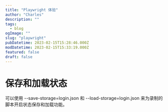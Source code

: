 ```yaml
---
title: "Playwright 体验"
author: "Charles"
description: ""
tags:
  - blog
ogImage: ""
slug: "playwright"
pubDatetime: 2023-02-15T15:28:46.000Z
modDatetime: 2023-02-15T15:33:19.000Z
featured: false
draft: false
---
```


# 保存和加载状态

可以使用 --save-storage=login.json 和 --load-storage=login.json 来为录制的脚本开启状态保存和加载功能。
